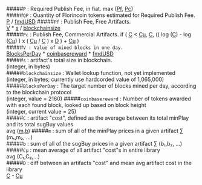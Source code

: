 #####`P` : Required Publish Fee, in fiat.
max ([Pf](#pf), [Pc](#pc))  
#####`QP` : Quantity of Florincoin tokens estimated for Required Publish Fee.  
[P](#p) / [fmdUSD](https://api.alexandria.io/flo-market-data/v1/getAll)	
#####`Pf` :	Publish Fee, Free Artifacts.  
[V](#v) * [s](#s) / [blockchainsize](#blockchainsize)	 
#####`Pc` : Publish Fee, Commercial Artifacts.
if ( [C](#c) < [Cµ](#cµ), [C](#c), (( log ([C](#c)) - log ([Cµ](#cµ)) ) x ( [Cµ](#cµ) / [C](#c) ) x [D](#d) ) + [Cµ](#cµ) )	 
#####`V : Value of mined blocks in one day.`  
[BlocksPerDay](#blocksperday) * [coinbasereward](#coinbasereward) * [fmdUSD](https://api.alexandria.io/flo-market-data/v1/getAll)	 
#####`s` : artifact's total size in blockchain.  
(integer, in bytes)  
#####`blockchainsize` : Wallet lookup function, not yet implemented  
(integer, in bytes; currently use hardcorded value of 1,065,000)  
#####`BlocksPerDay` : The target number of blocks mined per day, according to the blockchain protocol  
(integer, value = 2160)
#####`coinbasereward` : Number of tokens awarded with each found block, looked up based on block height  
(integer, current value = 25)  
#####`C` : artifact "cost", defined as the average between its total minPlay and its total sugBuy values  
avg ([m](#m),[b](#b))
#####`m` : sum of all of the minPlay prices in a given artifact
∑ (m₁,m₂, ...)  
#####`b` : sum of all of the sugBuy prices in a given artifact
∑ (b₁,b₂, ...)	 
#####`Cµ` : mean average of all artifact "cost"s in entire library  
avg (C₁,C₂,...)  
#####`D` : diff between an artifacts "cost" and mean avg artifact cost in the library  
[C](#c) - [Cµ](#cµ)  
